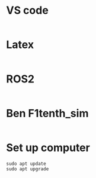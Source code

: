 # VS code
```

```

# Latex
```
```

# ROS2
```

```

# Ben F1tenth_sim
```
```

# Set up computer
```
sudo apt update
sudo apt upgrade

```
